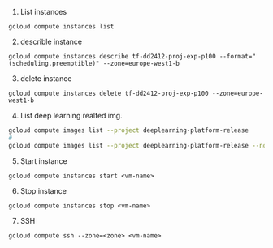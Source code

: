 1. List instances
```
gcloud compute instances list
```

2. describle instance
```
gcloud compute instances describe tf-dd2412-proj-exp-p100 --format="(scheduling.preemptible)" --zone=europe-west1-b
```

3. delete instance
```
gcloud compute instances delete tf-dd2412-proj-exp-p100 --zone=europe-west1-b
```

4. List deep learning realted img.
```bash
gcloud compute images list --project deeplearning-platform-release
#
gcloud compute images list --project deeplearning-platform-release --no-standard-images
```

5. Start instance
```
gcloud compute instances start <vm-name>
```

6. Stop instance
```
gcloud compute instances stop <vm-name>
```

7. SSH
```
gcloud compute ssh --zone=<zone> <vm-name>
```
